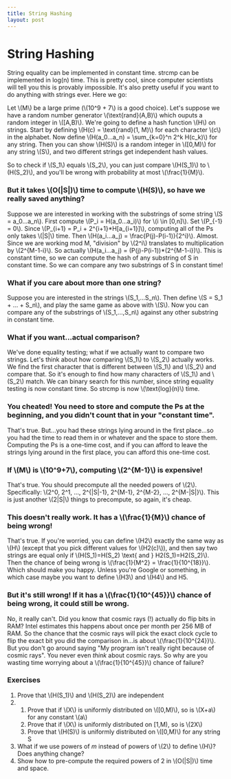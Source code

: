 ```yaml
---
title: String Hashing
layout: post
---
```


<script type="text/javascript" src="http://cdn.mathjax.org/mathjax/latest/MathJax.js?config=TeX-AMS-MML_HTMLorMML"></script>
<script>
MathJax.Hub.Config({
	jax: ["input/TeX", "output/HTML-CSS"],
	tex2jax: {
		inlineMath: [ ['$', '$'], ["\\(", "\\)"] ],
		displayMath: [ ['$$', '$$'], ["\\[", "\\]"] ],
		processEscapes: true,
		skipTags: ['script', 'noscript', 'style', 'textarea', 'pre', 'code']
	}
	//,
	//displayAlign: "left",
	//displayIndent: "2em"
});
</script>


# String Hashing
String equality can be implemented in constant time. strcmp can be implemented in log(n) time. This is pretty cool, since computer scientists will tell you this is provably impossible. It's also pretty useful if you want to do anything with strings ever. Here we go:
 
Let \\(M\\) be a large prime (\\(10^9 + 7\\) is a good choice). Let's suppose we have a random number generator \\(\text{rand}(A,B)\\) which ouputs a random integer in \\([A,B)\\). We're going to define a hash function \\(H\\) on strings. Start by defining \\(H(c) = \text{rand}(1, M)\\) for each character \\(c\\) in the alphabet. Now define \\(H(a_0...a_n) = \sum\_{k=0}^n 2^k H(c\_k)\\) for any string. Then you can show \\(H(S)\\) is a random integer in \\([0,M)\\) for any string \\(S\\), and two different strings get independent hash values.
 
So to check if \\(S_1\\) equals \\(S_2\\), you can just compare \\(H(S_1)\\) to \\(H(S_2)\\), and you'll be wrong with probability at most \\(\frac{1}{M}\\).
 
### But it takes \\(O(\|S\|)\\) time to compute \\(H(S)\\), so have we really saved anything?

Suppose we are interested in working with the substrings of some string \\(S = a_0...a_n\\). First compute \\(P_i = H(a_0...a_i)\\) for \\(i \in [0,n]\\). Set \\(P\_{-1} = 0\\). Since \\(P\_{i+1} = P\_i + 2^{i+1}\*H[a\_{i+1}]\\), computing all of the Ps only takes \\(|S|\\) time. Then \\(H(a_i...a_j) = \frac{P(j)-P(i-1)}{2^i}\\). Almost. Since we are working mod M, "division" by \\(2^i\\) translates to multiplication by \\(2^{M-1-i}\\).
So actually \\(H(a_i...a_j) = (P(j)-P(i-1))\*(2^{M-1-i})\\). This is constant time, so we can compute the hash of any substring of S in constant time. So we can compare any two substrings of S in constant time!
 
### What if you care about more than one string?

Suppose you are interested in the strings \\(S_1,...S_n\\). Then define \\(S = S_1 + ... + S_n\\), and play the same game as above with \\(S\\). Now you can compare any of the substrings of \\(S_1,...,S_n\\) against any other substring in constant time.
 
### What if you want...actual comparison?

We've done equality testing; what if we actually want to compare two strings. Let's think about how comparing \\(S_1\\) to \\(S_2\\) actually works. We find the first character that is different between \\(S_1\\) and \\(S_2\\) and compare that. So it's enough to find how many characters of \\(S_1\\) and \\(S_2\\) match. We can binary search for this number, since string equality testing is now constant time. So strcmp is now \\(\text{log}(n)\\) time.
 
### You cheated! You need to store and compute the Ps at the beginning, and you didn't count that in your "constant time".

That's true. But...you had these strings lying around in the first place...so you had the time to read them in or whatever and the space to store them.
Computing the Ps is a one-time cost, and if you can afford to leave the strings lying around in the first place, you can afford this one-time cost.
 
### If \\(M\\) is \\(10^9+7\\), computing \\(2^{M-1}\\) is expensive!

That's true. You should precompute all the needed powers of \\(2\\). Specifically: \\(2^0, 2^1, ..., 2^{\|S\|-1}, 2^{M-1}, 2^{M-2}, ..., 2^{M-\|S\|}\\). This is just another \\(2\|S\|\\) things to precompute, so again, it's cheap.
 
### This doesn't really work. It has a \\(\frac{1}{M}\\) chance of being wrong!

That's true. If you're worried, you can define \\(H2\\) exactly the same way as \\(H\\) (except that you pick different values for \\(H2(c)\\)), and then say two strings are equal only if \\(H(S\_1)=H(S\_2) \text{ and } H2(S\_1)=H2(S\_2)\\). Then the chance of being wrong is \\(\frac{1}{M^2} = \frac{1}{10^{18}}\\). Which should make you happy. Unless you're Google or something, in which case maybe you want to define \\(H3\\) and \\(H4\\) and H5.
 
### But it's still wrong! If it has a \\(\frac{1}{10^{45}}\\) chance of being wrong, it could still be wrong.

No, it really can't. Did you know that cosmic rays (!) actually do flip bits in RAM? Intel estimates this happens about once per month per 256 MB of RAM. So the chance that the cosmic rays will pick the exact clock cycle to flip the exact bit you did the comparison in...is about \\(\\frac{1}{10^{24}}\\). But you don't go around saying "My program isn't really right because of cosmic rays". You never even _think_ about cosmic rays. So why are you wasting time worrying about a \\(\frac{1}{10^{45}}\\) chance of failure?
 
### Exercises

1. Prove that \\(H(S\_1)\\) and \\(H(S\_2)\\) are independent
2.
	1. Prove that if \\(X\\) is uniformly distributed on \\([0,M)\\), so is \\(X+a\\) for any constant \\(a\\)
	2. Prove that if \\(X\\) is uniformly distributed on [1,M), so is \\(2X\\)
	3. Prove that \\(H(S)\\) is uniformly distributed on \\([0,M)\\) for any string S
3. What if we use powers of $m$ instead of powers of \\(2\\) to define \\(H\\)? Does anything change?
4. Show how to pre-compute the required powers of 2 in \\(O(\|S\|)\\) time and space.
